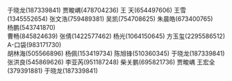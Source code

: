 于晓龙(187339841) 
贾畯嵎(478704236) 
王 天(654497606) 
王雪(1345552654) 
张文浩(759489381)
吴凯(754708625) 
朱晨皓(673400765)  
杨鹏(543741870)  
曹畅(845824639) 
张倩(1422577462) 
杨光(1064150645) 
方玉玺(2295586512)  
A-口袋(983171730)  
胡林海(505566896) 
杨佩(153419734) 
陈旭锋(510360345)
于晓龙(187339841) 
张洪良(545869626) 
李亚芮(951187248) 
柴关鹏(695821736) 
贾畯嵎
王宏全(379391881)
于晓龙(187339841)